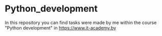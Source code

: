 # Python_development
In this repository you can find tasks were made by me within the course "Python development" in https://www.it-academy.by
